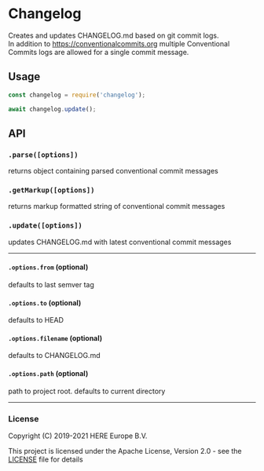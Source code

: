# Changelog

Creates and updates CHANGELOG.md based on git commit logs.<br>
In addition to <https://conventionalcommits.org> multiple Conventional Commits logs are allowed for a single commit message.

## Usage
```javascript
const changelog = require('changelog');

await changelog.update();
```

## API

### `.parse([options])`
returns object containing parsed conventional commit messages

### `.getMarkup([options])`
returns markup formatted string of conventional commit messages

### `.update([options])`
updates CHANGELOG.md with latest conventional commit messages

---

#### `.options.from` (optional)
defaults to last semver tag

#### `.options.to` (optional)
defaults to HEAD

#### `.options.filename` (optional)
defaults to CHANGELOG.md

#### `.options.path` (optional)
path to project root.
defaults to current directory

---

### License

Copyright (C) 2019-2021 HERE Europe B.V.

This project is licensed under the Apache License, Version 2.0 - see the [LICENSE](LICENSE) file for details
